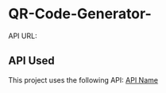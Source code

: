 # QR-Code-Generator-
API URL:
## API Used
This project uses the following API:
[API Name](https://api.qrserver.com/v1/create-qr-code/?size=150x150&data=YourTextHere)

